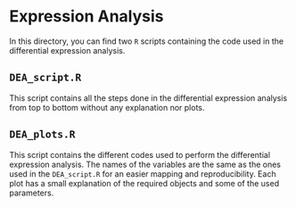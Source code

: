 # Expression Analysis

In this directory, you can find two `R` scripts containing the code used in
the differential expression analysis.

## `DEA_script.R`

This script contains all the steps done in the differential expression analysis
from top to bottom without any explanation nor plots.

## `DEA_plots.R`

This script contains the different codes used to perform the differential
expression analysis. The names of the variables are the same as the ones
used in the `DEA_script.R` for an easier mapping and reproducibility. Each
plot has a small explanation of the required objects and some of the used
parameters.

